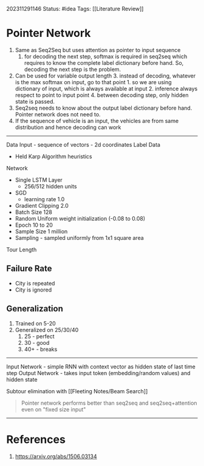 202311291146
Status: #idea
Tags: [[Literature Review]]

# Pointer Network

1. Same as Seq2Seq but uses attention as pointer to input sequence
	1. for decoding the next step, softmax is required in seq2seq which requires to know the complete label dictionary before hand. So, decoding the next step is the problem.
2. Can be used for variable output length
	3. instead of decoding, whatever is the max softmax on input, go to that point
		1. so we are using dictionary of input, which is always available at input
		2. inference always respect to point to input point
	4. between decoding step, only hidden state is passed.
3. Seq2seq needs to know about the output label dictionary before hand. Pointer network does not need to.
4. If the sequence of vehicle is an input, the vehicles are from same distribution and hence decoding can work
---

Data
Input - sequence of vectors 
	- 2d coordinates
Label Data
- Held Karp Algorithm heuristics

Network
- Single LSTM Layer
	- 256/512 hidden units
- SGD
	- learning rate 1.0
- Gradient Clipping 2.0
- Batch Size 128
- Random Uniform weight initialization (-0.08 to 0.08)
- Epoch 10 to 20
- Sample Size 1 million
- Sampling - sampled uniformly from 1x1 square area

Tour Length 

## Failure Rate
- City is repeated
- City is ignored

## Generalization
1. Trained on 5-20 
2. Generalized on 25/30/40
	1. 25 - perfect
	2. 30 - good
	3. 40+ - breaks
---
Input Network - simple RNN with context vector as hidden state of last time step
Output Network -  takes input token (embedding/random values) and hidden state

Subtour elimination with [[Fleeting Notes/Beam Search]]

> Pointer network performs better than seq2seq and seq2seq+attention even on "fixed size input"

---
# References

1. https://arxiv.org/abs/1506.03134